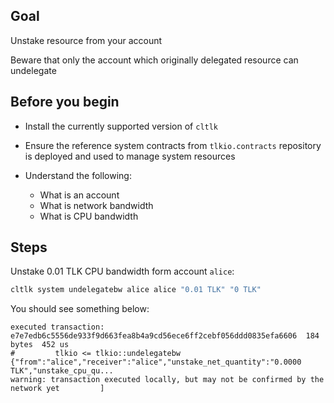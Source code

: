 ## Goal

Unstake resource from your account

Beware that only the account which originally delegated resource can undelegate

## Before you begin

* Install the currently supported version of `cltlk`

* Ensure the reference system contracts from `tlkio.contracts` repository is deployed and used to manage system resources

* Understand the following:
  * What is an account
  * What is network bandwidth
  * What is CPU bandwidth

## Steps

Unstake 0.01 TLK CPU bandwidth form account `alice`:

```sh
cltlk system undelegatebw alice alice "0.01 TLK" "0 TLK"
```

You should see something below:

```console
executed transaction: e7e7edb6c5556de933f9d663fea8b4a9cd56ece6ff2cebf056ddd0835efa6606  184 bytes  452 us
#         tlkio <= tlkio::undelegatebw          {"from":"alice","receiver":"alice","unstake_net_quantity":"0.0000 TLK","unstake_cpu_qu...
warning: transaction executed locally, but may not be confirmed by the network yet         ]
```
